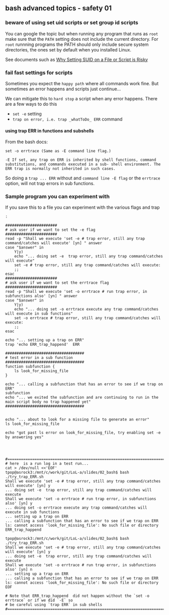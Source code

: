 ## bash advanced topics - safety 01

### beware of using set uid scripts or set group id scripts

You can google the topic but when running any program that runs as `root` make sure
that the `PATH` setting does not include the current directory.  For `root` runnning
programs the PATH should only include secure system directories, the ones set by default
when you installed Linux.

See documents such as [Why Setting SUID on a File or Script is Risky](https://community.spiceworks.com/t/why-setting-suid-on-a-file-or-script-is-risky/927605/5)

### fail fast settings for scripts

Sometimes you expect the `happy path` where all commands work fine.  But sometimes an error happens
and scripts just continue...

We can mitigate this to `hard stop` a script when any error happens.
There are a few ways to do this

- `set -e` setting
- `trap on error, i.e. trap _whatToDo_ ERR` command 

#### using trap ERR in functions and subshells

From the bash docs:

```
set -o errtrace (Same as -E command line flag.)

-E If set, any trap on ERR is inherited by shell functions, command substitutions, and commands executed in a sub‐ shell environment. The ERR trap is normally not inherited in such cases.
```

So doing a `trap ... ERR` without and `command line -E flag` or the `errtrace` option, will not trap
errors in sub functions.


### Sample program you can experiment with

If you save this to a file you can experiment with the various flags and trap

```
:

#######################
# ask user if we want to set the -e flag
#######################
read -p "Shall we execute 'set -e # trap error, still any trap command/catches will execute' [yn] " answer
case "$answer" in
	Y|y)
	echo "... doing set -e  trap error, still any trap command/catches will execute"
	set -e # trap error, still any trap command/catches will execute:
	;;
esac
#######################
# ask user if we want to set the errtrace flag
#######################
read -p "Shall we execute 'set -o errtrace # run trap error, in subfunctions also' [yn] " answer
case "$answer" in
	Y|y)
	echo "... doing set -o errtrace execute any trap command/catches will execute in sub functions"
	set -o errtrace # trap error, still any trap command/catches will execute:
	;;
esac

echo "... setting up a trap on ERR"
trap 'echo ERR_trap_happend'  ERR

###################################
# test error in a sub function
###################################
function subfunction {
	ls look_for_missing_file
}

echo "... calling a subfunction that has an error to see if we trap on ERR"
subfunction
echo "... we exited the subfunction and are continuing to run in the main script body no trap happened yet"
###################################


echo "... about to look for a missing file to generate an error"
ls look_for_missing_file

echo "got past ls error on look_for_missing_file, try enabling set -e by answering yes"




#===========================================================================
# here  is a run log in a test run...
cat > /dev/null <<'EOF'
tpop@asrock3:/mnt/c/work/git/LoL-a/slides/02_bash$ bash  ./try_trap_ERR.sh
Shall we execute 'set -e # trap error, still any trap command/catches will execute' [yn] y
... doing set -e  trap error, still any trap command/catches will execute
Shall we execute 'set -o errtrace # run trap error, in subfunctions also' [yn] y
... doing set -o errtrace execute any trap command/catches will execute in sub functions
... setting up a trap on ERR
... calling a subfunction that has an error to see if we trap on ERR
ls: cannot access 'look_for_missing_file': No such file or directory
ERR_trap_happend

tpop@asrock3:/mnt/c/work/git/LoL-a/slides/02_bash$ bash  ./try_trap_ERR.sh
Shall we execute 'set -e # trap error, still any trap command/catches will execute' [yn] y
... doing set -e  trap error, still any trap command/catches will execute
Shall we execute 'set -o errtrace # run trap error, in subfunctions also' [yn] n
... setting up a trap on ERR
... calling a subfunction that has an error to see if we trap on ERR
ls: cannot access 'look_for_missing_file': No such file or directory
EOF

# Note that ERR_trap_happend  did not happen without the `set -o errtrace` or if we did `-E` so 
# be careful using `trap ERR` in sub shells
#===========================================================================

```
